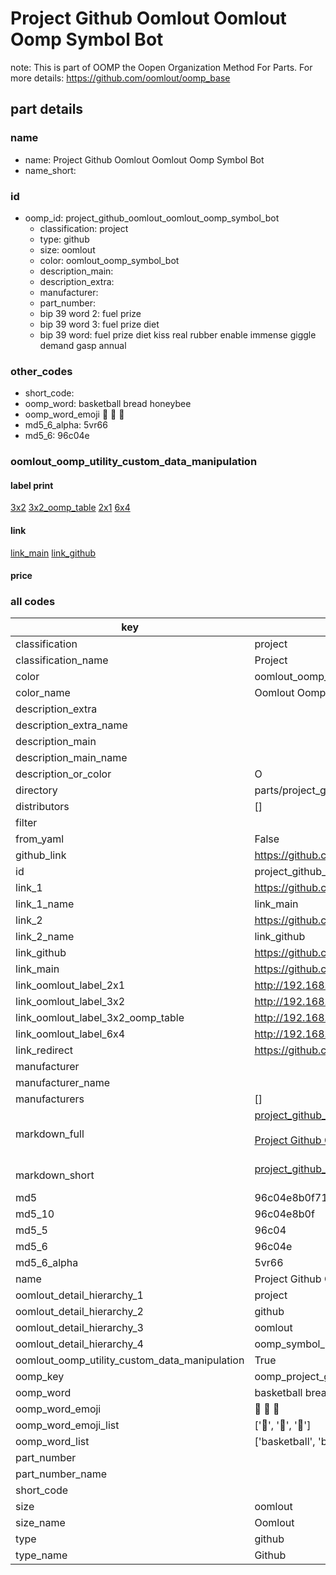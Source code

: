 # Project Github Oomlout Oomlout Oomp Symbol Bot  

note: This is part of OOMP the Oopen Organization Method For Parts. For more details: https://github.com/oomlout/oomp_base

##  part details
  







### name
* name: Project Github Oomlout Oomlout Oomp Symbol Bot
* name_short: 
### id
* oomp_id: project_github_oomlout_oomlout_oomp_symbol_bot
  * classification: project
  * type: github
  * size: oomlout
  * color: oomlout_oomp_symbol_bot
  * description_main: 
  * description_extra: 
  * manufacturer: 
  * part_number: 
  * bip 39 word 2: fuel prize
  * bip 39 word 3: fuel prize diet
  * bip 39 word: fuel prize diet kiss real rubber enable immense giggle demand gasp annual

### other_codes
* short_code: 
* oomp_word: basketball bread honeybee
* oomp_word_emoji :basketball: :bread: :honeybee:
* md5_6_alpha: 5vr66
* md5_6: 96c04e






### oomlout_oomp_utility_custom_data_manipulation
#### label print
[3x2](http://192.168.1.245:1112/?label=oomp%205vr66)
[3x2_oomp_table](http://192.168.1.108:1112/?label=oomp%205vr66)
[2x1](http://192.168.1.242:1112/?label=oomp%205vr66)
[6x4](http://192.168.1.55:1112/?label=oomp%205vr66)    

#### link

[link_main](https://github.com/oomlout/oomlout_oomp_version_1_messy/tree/main/parts/project_github_oomlout_oomlout_oomp_symbol_bot) [link_github](https://github.com/oomlout/oomlout_oomp_version_1_messy/tree/main/parts/project_github_oomlout_oomlout_oomp_symbol_bot)                             

#### price







### all codes 
| key | value |  
| --- | --- |  
| classification | project |  
| classification_name | Project |  
| color | oomlout_oomp_symbol_bot |  
| color_name | Oomlout Oomp Symbol Bot |  
| description_extra |  |  
| description_extra_name |  |  
| description_main |  |  
| description_main_name |  |  
| description_or_color | O  |  
| directory | parts/project_github_oomlout_oomlout_oomp_symbol_bot |  
| distributors | [] |  
| filter |  |  
| from_yaml | False |  
| github_link | https://github.com/oomlout/oomlout_oomp_part_src/tree/main/parts/project_github_oomlout_oomlout_oomp_symbol_bot |  
| id | project_github_oomlout_oomlout_oomp_symbol_bot |  
| link_1 | https://github.com/oomlout/oomlout_oomp_version_1_messy/tree/main/parts/project_github_oomlout_oomlout_oomp_symbol_bot |  
| link_1_name | link_main |  
| link_2 | https://github.com/oomlout/oomlout_oomp_version_1_messy/tree/main/parts/project_github_oomlout_oomlout_oomp_symbol_bot |  
| link_2_name | link_github |  
| link_github | https://github.com/oomlout/oomlout_oomp_version_1_messy/tree/main/parts/project_github_oomlout_oomlout_oomp_symbol_bot |  
| link_main | https://github.com/oomlout/oomlout_oomp_version_1_messy/tree/main/parts/project_github_oomlout_oomlout_oomp_symbol_bot |  
| link_oomlout_label_2x1 | http://192.168.1.242:1112/?label=oomp%205vr66 |  
| link_oomlout_label_3x2 | http://192.168.1.245:1112/?label=oomp%205vr66 |  
| link_oomlout_label_3x2_oomp_table | http://192.168.1.108:1112/?label=oomp%205vr66 |  
| link_oomlout_label_6x4 | http://192.168.1.55:1112/?label=oomp%205vr66 |  
| link_redirect | https://github.com/oomlout/oomlout_oomp_version_1_messy/tree/main/parts/project_github_oomlout_oomlout_oomp_symbol_bot |  
| manufacturer |  |  
| manufacturer_name |  |  
| manufacturers | [] |  
| markdown_full | [project_github_oomlout_oomlout_oomp_symbol_bot](none)<br>[](none)<br>[Project Github Oomlout Oomlout Oomp Symbol Bot](none)<br><br> |  
| markdown_short | [project_github_oomlout_oomlout_oomp_symbol_bot](none)<br><br> |  
| md5 | 96c04e8b0f71892af35977ac7b6ad2ef |  
| md5_10 | 96c04e8b0f |  
| md5_5 | 96c04 |  
| md5_6 | 96c04e |  
| md5_6_alpha | 5vr66 |  
| name | Project Github Oomlout Oomlout Oomp Symbol Bot |  
| oomlout_detail_hierarchy_1 | project |  
| oomlout_detail_hierarchy_2 | github |  
| oomlout_detail_hierarchy_3 | oomlout |  
| oomlout_detail_hierarchy_4 | oomp_symbol_bot |  
| oomlout_oomp_utility_custom_data_manipulation | True |  
| oomp_key | oomp_project_github_oomlout_oomlout_oomp_symbol_bot |  
| oomp_word | basketball bread honeybee |  
| oomp_word_emoji | :basketball: :bread: :honeybee: |  
| oomp_word_emoji_list | [':basketball:', ':bread:', ':honeybee:'] |  
| oomp_word_list | ['basketball', 'bread', 'honeybee'] |  
| part_number |  |  
| part_number_name |  |  
| short_code |  |  
| size | oomlout |  
| size_name | Oomlout |  
| type | github |  
| type_name | Github |  
